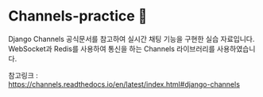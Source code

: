 # Channels-practice 👑
Django Channels 공식문서를 참고하여 실시간 채팅 기능을 구현한 실습 자료입니다.
WebSocket과 Redis를 사용하여 통신을 하는 Channels 라이브러리를 사용하였습니다.

참고링크 :     
https://channels.readthedocs.io/en/latest/index.html#django-channels
